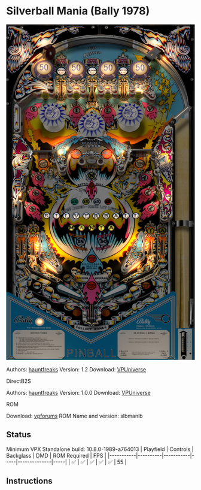 # Silverball Mania (Bally 1978)

![Table Preview](../../images/vpx-silverballmania.jpg)

Authors: [hauntfreaks](https://vpuniverse.com/profile/5216-hauntfreaks/)
Version: 1.2
Download: [VPUniverse](https://vpuniverse.com/files/file/7284-silverball-mania-bally-1978/)

DirectB2S

Authors: [hauntfreaks](https://vpuniverse.com/profile/5216-hauntfreaks/)
Version: 1.0.0
Download: [VPUniverse](https://vpuniverse.com/files/file/7283-silverball-mania-bally-1978-b2s/)

ROM

Download: [vpforums](https://www.vpforums.org/index.php?app=downloads&showfile=683)
ROM Name and version: slbmanib

## Status 

Minimum VPX Standalone build: 10.8.0-1989-a764013
| Playfield | Controls | Backglass | DMD | ROM Required | FPS | 
|-----------|----------|-----------|-----|--------------|-----|
| :white_check_mark: | :white_check_mark: | :white_check_mark: | :white_check_mark: | :white_check_mark: | 55 |

## Instructions




